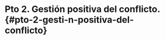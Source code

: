#                                                                                                                                Pto 2. Gestión positiva del conflicto. {#pto-2-gesti-n-positiva-del-conflicto}




